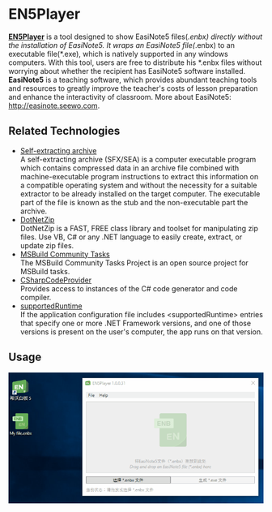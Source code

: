 # EN5Player
**[EN5Player](https://github.com/Iron-YeHong/EN5Player/edit/master/README.md)** is a tool designed to show EasiNote5 files(*.enbx) directly without the installation of EasiNote5. It wraps an EasiNote5 file(*.enbx) to an executable file(*.exe), which is natively supported in any windows computers. With this tool, users are free to distribute his *.enbx files without worrying about whether the recipient has EasiNote5 software installed.  
**EasiNote5** is a teaching software, which provides abundant teaching tools and resources to greatly improve the teacher's costs of lesson preparation and enhance the interactivity of classroom. More about EasiNote5: http://easinote.seewo.com.

## Related Technologies
- [Self-extracting archive](https://en.wikipedia.org/wiki/Self-extracting_archive)   
A self-extracting archive (SFX/SEA) is a computer executable program which contains compressed data in an archive file combined with machine-executable program instructions to extract this information on a compatible operating system and without the necessity for a suitable extractor to be already installed on the target computer. The executable part of the file is known as the stub and the non-executable part the archive.
- [DotNetZip](https://github.com/Iron-YeHong/DotNetZip.Semverd)  
DotNetZip is a FAST, FREE class library and toolset for manipulating zip files. Use VB, C# or any .NET language to easily create, extract, or update zip files.
- [MSBuild Community Tasks](https://github.com/loresoft/msbuildtasks)  
The MSBuild Community Tasks Project is an open source project for MSBuild tasks.
- [CSharpCodeProvider](https://docs.microsoft.com/en-us/dotnet/api/microsoft.csharp.csharpcodeprovider?view=netframework-4.7.1)  
Provides access to instances of the C# code generator and code compiler.
- [supportedRuntime](https://docs.microsoft.com/en-us/dotnet/framework/migration-guide/how-to-configure-an-app-to-support-net-framework-4-or-4-5)  
If the application configuration file includes \<supportedRuntime\> entries that specify one or more .NET Framework versions, and one of those versions is present on the user's computer, the app runs on that version. 

## Usage
![How to use EN5Player](Resources/EN5PlayerUsage.gif "How to use EN5Player")